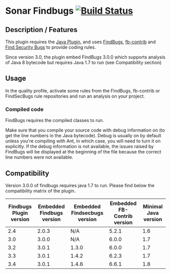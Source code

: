 Sonar Findbugs [![Build Status](https://travis-ci.org/SonarQubeCommunity/sonar-findbugs.svg?branch=master)](https://travis-ci.org/SonarQubeCommunity/sonar-findbugs)
==========

## Description / Features

This plugin requires the [Java Plugin](http://docs.sonarqube.org/display/PLUG/Java+Plugin), and uses [FindBugs](http://findbugs.sourceforge.net/), [fb-contrib](http://fb-contrib.sourceforge.net/) and [Find Security Bugs](http://h3xstream.github.io/find-sec-bugs/) to provide coding rules.

Since version 3.0, the plugin embed FindBugs 3.0.0 which supports analysis of Java 8 bytecode but requires Java 1.7 to run (see Compatibility section)

## Usage

In the quality profile, activate some rules from the FindBugs, fb-contrib or FindSecBugs rule repositories and run an analysis on your project.

### Compiled code

FindBugs requires the compiled classes to run.

Make sure that you compile your source code with debug information on (to get the line numbers in the Java bytecode). Debug is usually on by default unless you're compiling with Ant, in which case, you will need to turn it on explicitly. If the debug information is not available, the issues raised by FindBugs will be displayed at the beginning of the file because the correct line numbers were not available.


## Compatibility 

Version 3.0.0 of findbugs requires java 1.7 to run. Please find below the compatibility matrix of the plugin.

Findbugs Plugin version|Embedded Findbugs version|Embedded Findsecbugs version|Embedded FB-Contrib version|Minimal Java version
----|-------|-------|-------|----
2.4 | 2.0.3 | N/A   | 5.2.1 | 1.6
3.0 | 3.0.0 | N/A   | 6.0.0 | 1.7
3.2 | 3.0.1 | 1.3.0 | 6.0.0 | 1.7
3.3 | 3.0.1 | 1.4.2 | 6.2.3 | 1.7
3.4 | 3.0.1 | 1.4.6 | 6.6.1 | 1.8

